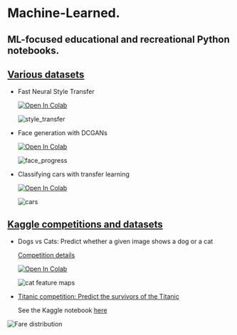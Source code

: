 # Machine-Learned.

## ML-focused educational and recreational Python notebooks.

## [Various datasets](https://github.com/elambrop/Machine-Learned/tree/main/Various%20datasets)

* Fast Neural Style Transfer

  [![Open In Colab](https://colab.research.google.com/assets/colab-badge.svg)](https://colab.research.google.com/drive/1eLWjqYDf0_uvgaLi4c4gagi0uN-lSGmO?usp=sharing)

  ![style_transfer](https://raw.githubusercontent.com/elambrop/Machine-Learned/main/Various%20datasets/style_transfer28.png)


* Face generation with DCGANs

  [![Open In Colab](https://colab.research.google.com/assets/colab-badge.svg)](https://colab.research.google.com/drive/14TTYHALZuVDTCxONgbXDrElqe47XgGwE#scrollTo=SVqMKIz-FTVX)

  ![face_progress](https://raw.githubusercontent.com/elambrop/Machine-Learned/main/Various%20datasets/new_rgb_face_4.gif)
  
* Classifying cars with transfer learning

  [![Open In Colab](https://colab.research.google.com/assets/colab-badge.svg)](https://colab.research.google.com/drive/1e5hkRSTd01oDtKId6YmI5z2n_u67o7jS?usp=sharing)
  
  ![cars](https://raw.githubusercontent.com/elambrop/Machine-Learned/main/Various%20datasets/transfer.png)

## [Kaggle competitions and datasets](https://github.com/elambrop/Machine-Learning-with-Python./tree/main/Kaggle%20competitions%20and%20datasets)

* Dogs vs Cats: Predict whether a given image shows a dog or a cat

  [Competition details](https://www.kaggle.com/c/dogs-vs-cats/overview)

  [![Open In Colab](https://colab.research.google.com/assets/colab-badge.svg)](https://colab.research.google.com/drive/1zWlUjP8lT3muvnqjC4fkmPgny9nbV4CL?usp=sharing)

  ![cat feature maps](https://raw.githubusercontent.com/elambrop/Machine-Learning-with-Python./main/Kaggle%20competitions%20and%20datasets/cat.png)

* [Titanic competition: Predict the survivors of the Titanic](https://nbviewer.jupyter.org/github/elambrop/Machine-Learning-with-Python./blob/main/Kaggle%20competitions%20and%20datasets/titanic-basic-eda-and-modeling.ipynb)

  See the Kaggle notebook [here](https://www.kaggle.com/elambrop/titanic-basic-eda-and-modeling)
  
![Fare distribution](https://raw.githubusercontent.com/elambrop/Machine-Learning-with-Python./b1aecddb30ca870de8b319359ffb1329c5186f99/Kaggle%20competitions%20and%20datasets/fare.png)


